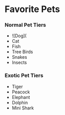 # Favorite Pets

### Normal Pet Tiers
* ![Dog](
* Cat
* Fish
* Tree Birds
* Snakes
* Insects

### Exotic Pet Tiers
* Tiger
* Peacock
* Elephant
* Dolphin
* Mini Shark
